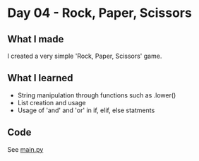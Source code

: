 # Day 04 - Rock, Paper, Scissors

## What I made
I created a very simple 'Rock, Paper, Scissors' game.

## What I learned
- String manipulation through functions such as .lower()
- List creation and usage
- Usage of 'and' and 'or' in if, elif, else statments

## Code
See [main.py](main.py)